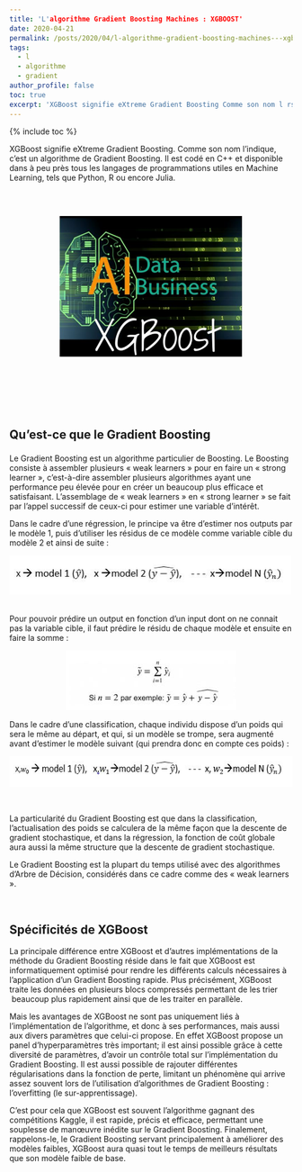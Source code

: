 ```yaml
---
title: 'L'algorithme Gradient Boosting Machines : XGBOOST'
date: 2020-04-21
permalink: /posts/2020/04/l-algorithme-gradient-boosting-machines---xgboost
tags:
  - l
  - algorithme
  - gradient
author_profile: false
toc: true
excerpt: 'XGBoost signifie eXtreme Gradient Boosting Comme son nom l rsquo indique c rsquo est un algorithme de Gradient Boosting Il est cod eacute en C et disponible dans agrave peu pr egrave s tous les langages de programmations utiles en'
---
```


{% include toc %}

<p>XGBoost signifie eXtreme Gradient Boosting. Comme son nom l&rsquo;indique, c&rsquo;est un algorithme de Gradient Boosting. Il est cod&eacute; en C++ et disponible dans &agrave; peu pr&egrave;s tous les langages de programmations utiles en Machine Learning, tels que Python, R ou encore Julia.</p>



<p>&nbsp;</p>



<h2 style="text-align:center"><img alt="" src="/images/media/uploads/2020/04/21/xgboost1.JPG" style="height:250px; width:330px" /></h2>



<h2><br />

&nbsp;<br />

<strong>Qu&rsquo;est-ce que le Gradient Boosting</strong></h2>



<p>Le Gradient Boosting est un algorithme particulier de Boosting. Le Boosting consiste &agrave; assembler plusieurs &laquo; weak learners &raquo; pour en faire un &laquo; strong learner &raquo;, c&rsquo;est-&agrave;-dire assembler plusieurs algorithmes ayant une performance peu &eacute;lev&eacute;e pour en cr&eacute;er un beaucoup plus efficace et satisfaisant. L&rsquo;assemblage de &laquo; weak learners &raquo; en &laquo; strong learner &raquo; se fait par l&rsquo;appel successif de ceux-ci pour estimer une variable d&rsquo;int&eacute;r&ecirc;t.</p>



<p>Dans le cadre d&rsquo;une r&eacute;gression, le principe va &ecirc;tre d&rsquo;estimer nos outputs par le mod&egrave;le 1, puis d&rsquo;utiliser les r&eacute;sidus de ce mod&egrave;le comme variable cible du mod&egrave;le 2 et ainsi de suite :&nbsp;</p>



<p><img alt="" src="/images/media/uploads/2020/04/21/capture.JPG" style="height:70px; width:502px" />&nbsp;<br />

Pour pouvoir pr&eacute;dire un output en fonction d&rsquo;un input dont on ne connait pas la variable cible, il faut pr&eacute;dire le r&eacute;sidu de chaque mod&egrave;le et ensuite en faire la somme :</p>



<p style="text-align:center"><img alt="" src="/images/media/uploads/2020/04/21/capture1.JPG" style="height:106px; width:302px" /></p>



<p>Dans le cadre d&rsquo;une classification, chaque individu dispose d&rsquo;un poids qui sera le m&ecirc;me au d&eacute;part, et qui, si un mod&egrave;le se trompe, sera augment&eacute; avant d&rsquo;estimer le mod&egrave;le suivant (qui prendra donc en compte ces poids) :</p>



<p><img alt="" src="/images/media/uploads/2020/04/21/capture2_3ZE0i4z.JPG" style="height:54px; width:580px" /></p>



<p><br />

La particularit&eacute; du Gradient Boosting est que dans la classification, l&rsquo;actualisation des poids se calculera de la m&ecirc;me fa&ccedil;on que la descente de gradient stochastique, et dans la r&eacute;gression, la fonction de co&ucirc;t globale aura aussi la m&ecirc;me structure que la descente de gradient stochastique.</p>



<p>Le Gradient Boosting est la plupart du temps utilis&eacute; avec des algorithmes d&rsquo;Arbre de D&eacute;cision, consid&eacute;r&eacute;s dans ce cadre comme des &laquo; weak learners &raquo;.</p>



<p>&nbsp;</p>



<h2><strong>Sp&eacute;cificit&eacute;s de XGBoost</strong></h2>



<p>La principale diff&eacute;rence entre XGBoost et d&rsquo;autres impl&eacute;mentations de la m&eacute;thode du Gradient Boosting r&eacute;side dans le fait que XGBoost est informatiquement optimis&eacute; pour rendre les diff&eacute;rents calculs n&eacute;cessaires &agrave; l&rsquo;application d&rsquo;un Gradient Boosting rapide. Plus pr&eacute;cis&eacute;ment, XGBoost traite les donn&eacute;es en plusieurs blocs compress&eacute;s permettant de les trier &nbsp;beaucoup plus rapidement ainsi que de les traiter en parall&egrave;le.</p>



<p>Mais les avantages de XGBoost ne sont pas uniquement li&eacute;s &agrave; l&rsquo;impl&eacute;mentation de l&rsquo;algorithme, et donc &agrave; ses performances, mais aussi aux divers param&egrave;tres que celui-ci propose. En effet XGBoost propose un panel d&rsquo;hyperparam&egrave;tres tr&egrave;s important;&nbsp;il est ainsi possible gr&acirc;ce &agrave; cette diversit&eacute; de param&egrave;tres, d&rsquo;avoir un contr&ocirc;le total sur l&rsquo;impl&eacute;mentation du Gradient Boosting. Il est aussi possible de rajouter diff&eacute;rentes r&eacute;gularisations dans la fonction de perte, limitant un ph&eacute;nom&egrave;ne qui arrive assez souvent lors de l&rsquo;utilisation d&rsquo;algorithmes de Gradient Boosting : l&rsquo;overfitting (le sur-apprentissage).</p>



<p>C&rsquo;est pour cela que XGBoost est souvent l&rsquo;algorithme gagnant des comp&eacute;titions Kaggle, il est rapide, pr&eacute;cis et efficace, permettant une souplesse de man&oelig;uvre in&eacute;dite sur le Gradient Boosting. Finalement, rappelons-le, le Gradient Boosting servant principalement &agrave; am&eacute;liorer des mod&egrave;les faibles, XGBoost aura quasi tout le temps de meilleurs r&eacute;sultats que son mod&egrave;le faible de base.</p>
